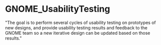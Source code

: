 # GNOME_UsabilityTesting
"The goal is to perform several cycles of usability testing on prototypes of new designs, and provide usability testing results and feedback to the GNOME team so a new iterative design can be updated based on those results." 
